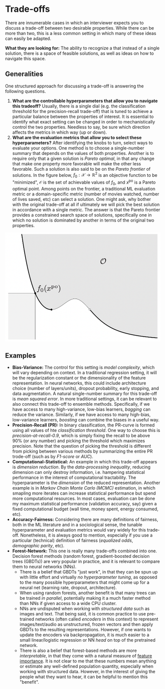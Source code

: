 # Trade-offs

There are innumerable cases in which an interviewer expects you to discuss a trade-off between two desirable properties. While there can be more than two, this is a less common setting in which many of these ideas can easily be adapted.

**What they are looking for:** The ability to recognize a that instead of a single solution, there is a space of feasible solutions, as well as ideas on how to navigate this space.

## Generalities

One structured approach for discussing a trade-off is answering the following questions.
1. **What are the controllable hyperparameters that allow you to navigate this tradeoff?** Usually, there is a single dial (e.g. the classification threshold for the precision-recall trade-off) that is tuned to achieve a particular balance between the properties of interest. It is essential to identify what exact setting can be changed in order to mechanistically control the two properties. Needless to say, be sure which direction affects the metrics in which way (up or down).
2. **What are the evaluation metrics that allow you to select these hyperparameters?** After identifying the knobs to turn, select ways to evaluate your options. One method is to choose a single-number summary that depends on the values of both properties. Another is to require only that a given solution is *Pareto optimal*, in that any change that make one property more favorable will make the other less favorable. Such a solution is also said to be on the *Pareto frontier* of solutions. In the figure below, $f_0: \mathcal{X} \rightarrow \mathbb{R}^2$ is an objective function to be "minimized", $\mathcal{O}$ is the set of achievable values of $f_0$, and $x^{\text{po}}$ is a Pareto optimal point. Among points on the frontier, a traditional ML evaluation metric or a domain-specific metric (number of movies watched, number of lives saved, etc) can select a solution. One might ask, why bother with the original trade-off at all if ultimately we will pick the best solution in accordance with a single metric. The answer is that the Pareto frontier provides a constrained search space of solutions, specifically one in which no solution is dominated by another in terms of the original two properties.

<p style="center"> 

![Pareto](img/pareto.png)

</p>


## Examples

- **Bias-Variance:** The control for this setting is *model complexity*, which will vary depending on context. In a traditional regression setting, it will be the regularization constant or the dimensionality of the feature representation. In neural networks, this could include architecture choice (number of layers/units), dropout probability, early stopping, and data augmentation. A natural single-number summary for this trade-off is *mean squared error*. In more traditional settings, it can be relevant to also connect this trade-off to ensemble methods. Specifically, if we have access to many high-variance, low-bias learners, *bagging* can reduce the variance. Similarly, if we have access to many high-bias, low-variance learners, *boosting* can combine the biases in a useful way.
- **Precision-Recall (PR):** In binary classification, the PR-curve is formed using all values of hte *classification threshold*. One way to choose this is *precision-at-recall-0.9*, which is simply fixing the recall to be above 90% (or any number) and picking the threshold which maximizes precision. Note that the question of picking the threshold is different from picking between various methods by summarizing the entire PR trode-off (such as by *F1-score* or *AUC*).
- **Computational-Statistical:** An example in which this trade-off appears is *dimension reduction*. By the *data-processing inequality*, reducing dimension can only destroy information, i.e. hampering statistical performance in the interest of computational tractability. The hyperparameter is the *dimension* of the reduced representation. Another example is in *Markov Chain Monte Carlo (MCMC)* estimation, in which smapling more iterates can increase statistical performance but spend more computational resources. In most cases, evaluation can be done my maximum statistical performance (validation accuracy, say) given a fixed computational budget (wall time, money spent, energy consumed, etc).
- **Accuracy-Fairness:** Considering there are many definitions of fairness, both in the ML literature and in a sociological sense, the tunable hyperparameter and evaluation metrics would vary widely for this trade-off. Nonetheless, it is always good to mention, especially if you use a particular (technical) definition of fairness (*equalized odds*, *demographic parity*, etc).
- **Forest-Network:** This one is really many trade-offs combined into one. Decision forest methods (random forest, gradient-boosted decision trees (GBDTs)) are very popular in practice, and it is relevant to compare them to neural networks (NNs). 
    - There is a belief that GBDTs "just work", in that they can be spun up with little effort and virtually *no hyperparameter tuning*, as opposed to the many possible hyperparameters that might come up for a neural net (learning rate, dropout, architecture).
    - When using random forests, another benefit is that many trees can be trained *in parallel*, potentially making it a much faster method than NNs if given access to a wide CPU cluster.
    - NNs are undisputed when working with *structured data* such as images and text. That being said, it is common practice to use pre-trained networks (often called *encoders* in this context) to represent images/text/audio as unstructured, frozen vectors and then apply GBDTs to the resulting representations. However, if one wants to update the encoders via backpropagation, it is much easier to a small linear/logistic regression or NN *head* on top of the pretrained network.
    - There is also a belief that forest-based methods are more *interpretable*, in that they come with a natural measure of [feature importance](https://scikit-learn.org/stable/auto_examples/ensemble/plot_forest_importances.html). It is not clear to me that these numbers mean anything or estimate any well-defined population quantity, especially when working with structured data. However, in the interest of giving the people what they want to hear, it can be helpful to mention this "benefit".
